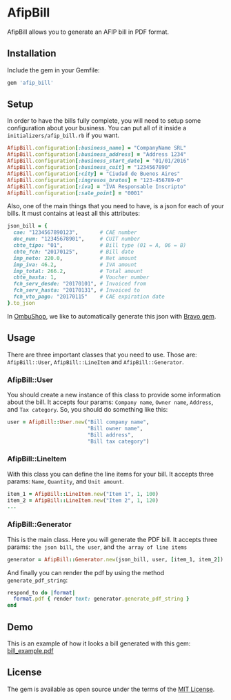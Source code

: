 # AfipBill

AfipBill allows you to generate an AFIP bill in PDF format.

## Installation

Include the gem in your Gemfile:

```ruby
gem 'afip_bill'
```

## Setup

In order to have the bills fully complete, you will need to setup some configuration about your business. You can put all of it inside a `initializers/afip_bill.rb` if you want.
```ruby
AfipBill.configuration[:business_name] = "CompanyName SRL"
AfipBill.configuration[:business_address] = "Address 1234"
AfipBill.configuration[:business_start_date] = "01/01/2016"
AfipBill.configuration[:business_cuit] = "1234567890"
AfipBill.configuration[:city] = "Ciudad de Buenos Aires"
AfipBill.configuration[:ingresos_brutos] = "123-456789-0"
AfipBill.configuration[:iva] = "IVA Responsable Inscripto"
AfipBill.configuration[:sale_point] = "0001"
```

Also, one of the main things that you need to have, is a json for each of your bills. It must contains at least all this attributes:

```ruby
json_bill = {
  cae: "1234567890123",       # CAE number
  doc_num: "12345678901",     # CUIT number
  cbte_tipo: "01",            # Bill type (01 = A, 06 = B)
  cbte_fch: "20170125",       # Bill date
  imp_neto: 220.0,            # Net amount
  imp_iva: 46.2,              # IVA amount
  imp_total: 266.2,           # Total amount
  cbte_hasta: 1,              # Voucher number
  fch_serv_desde: "20170101", # Invoiced from
  fch_serv_hasta: "20170131", # Invoiced to
  fch_vto_pago: "20170115"    # CAE expiration date
}.to_json
```

In [OmbuShop](https://www.ombushop.com/), we like to automatically generate this json with [Bravo gem](https://github.com/leanucci/bravo).

## Usage

There are three important classes that you need to use. Those are: `AfipBill::User`, `AfipBill::LineItem` and `AfipBill::Generator`.

### AfipBill::User
You should create a new instance of this class to provide some information about the bill. It accepts four params: `Company name`, `Owner name`, `Address`, and `Tax category`. So, you should do something like this:
```ruby
user = AfipBill::User.new("Bill company name",
                          "Bill owner name",
                          "Bill address",
                          "Bill tax category")
```

### AfipBill::LineItem
With this class you can define the line items for your bill. It accepts three params: `Name`, `Quantity`, and `Unit amount`.
```ruby
item_1 = AfipBill::LineItem.new("Item 1", 1, 100)
item_2 = AfipBill::LineItem.new("Item 2", 1, 120)
...
```

### AfipBill::Generator
This is the main class. Here you will generate the PDF bill. It accepts three params: `the json bill`, `the user`, and `the array of line items`
```ruby
generator = AfipBill::Generator.new(json_bill, user, [item_1, item_2])
```

And finally you can render the pdf by using the method `generate_pdf_string`:
```ruby
respond_to do |format|
  format.pdf { render text: generator.generate_pdf_string }
end
```

## Demo

This is an example of how it looks a bill generated with this gem: [bill_example.pdf](https://github.com/ombulabs/afip_bill/blob/master/bill_example.pdf)

## License

The gem is available as open source under the terms of the [MIT License](http://opensource.org/licenses/MIT).
